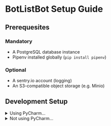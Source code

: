 # BotListBot Setup Guide

## Prerequesites

### Mandatory

- A PostgreSQL database instance
- Pipenv installed globally (`pip install pipenv`)

### Optional

- A sentry.io account (logging)
- An S3-compatible object storage (e.g. Minio)

## Development Setup

<details>
<summary>Using PyCharm...</summary>
1. Clone from GitHub: `git clone https://github.com/JosXa/BotListBot` (or your own fork)
1. Run `pipenv install`
1. Set up a PostgreSQL (or SQLite) database and use a dump to seed it with data (TODO: provide dump, ask JosXa in the meantime)
1. Modify the variables in `template.env` and save the file as just `.env` in the root folder of the checkout.
</details>  


<details>
<summary>Not using PyCharm...</summary>
1. Clone from GitHub: `git clone https://github.com/JosXa/BotListBot` (or your own fork)
1. Run `pipenv install`
1. Set up a PostgreSQL (or SQLite) database and use a dump to seed it with data (TODO: provide dump, ask JosXa in the meantime)
1. Modify the variables in `template.env` and save the file as just `.env` in the root folder of the checkout.
</details>  

